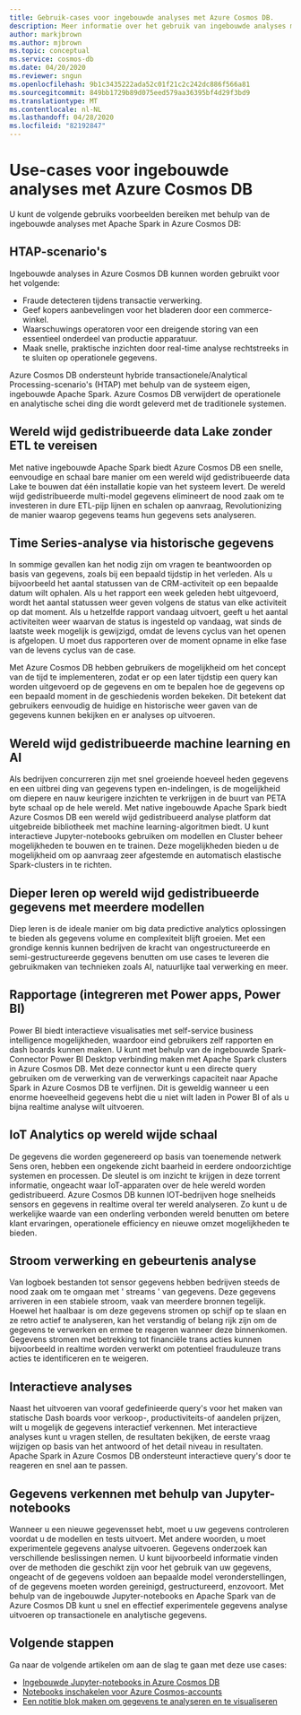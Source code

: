 ```yaml
---
title: Gebruik-cases voor ingebouwde analyses met Azure Cosmos DB.
description: Meer informatie over het gebruik van ingebouwde analyses met Azure Cosmos DB in verschillende use cases.
author: markjbrown
ms.author: mjbrown
ms.topic: conceptual
ms.service: cosmos-db
ms.date: 04/20/2020
ms.reviewer: sngun
ms.openlocfilehash: 9b1c3435222ada52c01f21c2c242dc886f566a81
ms.sourcegitcommit: 849bb1729b89d075eed579aa36395bf4d29f3bd9
ms.translationtype: MT
ms.contentlocale: nl-NL
ms.lasthandoff: 04/28/2020
ms.locfileid: "82192847"
---
```

# <a name="use-cases-for-built-in-analytics-with-azure-cosmos-db"></a>Use-cases voor ingebouwde analyses met Azure Cosmos DB

U kunt de volgende gebruiks voorbeelden bereiken met behulp van de ingebouwde analyses met Apache Spark in Azure Cosmos DB:

## <a name="htap-scenarios"></a>HTAP-scenario's

Ingebouwde analyses in Azure Cosmos DB kunnen worden gebruikt voor het volgende:

* Fraude detecteren tijdens transactie verwerking.
* Geef kopers aanbevelingen voor het bladeren door een commerce-winkel.
* Waarschuwings operatoren voor een dreigende storing van een essentieel onderdeel van productie apparatuur.
* Maak snelle, praktische inzichten door real-time analyse rechtstreeks in te sluiten op operationele gegevens.

Azure Cosmos DB ondersteunt hybride transactionele/Analytical Processing-scenario's (HTAP) met behulp van de systeem eigen, ingebouwde Apache Spark. Azure Cosmos DB verwijdert de operationele en analytische schei ding die wordt geleverd met de traditionele systemen.

## <a name="globally-distributed-data-lake-without-requiring-any-etl"></a>Wereld wijd gedistribueerde data Lake zonder ETL te vereisen

Met native ingebouwde Apache Spark biedt Azure Cosmos DB een snelle, eenvoudige en schaal bare manier om een wereld wijd gedistribueerde data Lake te bouwen dat één installatie kopie van het systeem levert. De wereld wijd gedistribueerde multi-model gegevens elimineert de nood zaak om te investeren in dure ETL-pijp lijnen en schalen op aanvraag, Revolutionizing de manier waarop gegevens teams hun gegevens sets analyseren.

## <a name="time-series-analytics-over-historic-data"></a>Time Series-analyse via historische gegevens

In sommige gevallen kan het nodig zijn om vragen te beantwoorden op basis van gegevens, zoals bij een bepaald tijdstip in het verleden. Als u bijvoorbeeld het aantal statussen van de CRM-activiteit op een bepaalde datum wilt ophalen. Als u het rapport een week geleden hebt uitgevoerd, wordt het aantal statussen weer geven volgens de status van elke activiteit op dat moment. Als u hetzelfde rapport vandaag uitvoert, geeft u het aantal activiteiten weer waarvan de status is ingesteld op vandaag, wat sinds de laatste week mogelijk is gewijzigd, omdat de levens cyclus van het openen is afgelopen. U moet dus rapporteren over de moment opname in elke fase van de levens cyclus van de case.

Met Azure Cosmos DB hebben gebruikers de mogelijkheid om het concept van de tijd te implementeren, zodat er op een later tijdstip een query kan worden uitgevoerd op de gegevens en om te bepalen hoe de gegevens op een bepaald moment in de geschiedenis worden bekeken. Dit betekent dat gebruikers eenvoudig de huidige en historische weer gaven van de gegevens kunnen bekijken en er analyses op uitvoeren.

## <a name="globally-distributed-machine-learning-and-ai"></a>Wereld wijd gedistribueerde machine learning en AI

Als bedrijven concurreren zijn met snel groeiende hoeveel heden gegevens en een uitbrei ding van gegevens typen en-indelingen, is de mogelijkheid om diepere en nauw keurigere inzichten te verkrijgen in de buurt van PETA byte schaal op de hele wereld. Met native ingebouwde Apache Spark biedt Azure Cosmos DB een wereld wijd gedistribueerd analyse platform dat uitgebreide bibliotheek met machine learning-algoritmen biedt. U kunt interactieve Jupyter-notebooks gebruiken om modellen en Cluster beheer mogelijkheden te bouwen en te trainen. Deze mogelijkheden bieden u de mogelijkheid om op aanvraag zeer afgestemde en automatisch elastische Spark-clusters in te richten.

## <a name="deep-learning-on-multi-model-globally-distributed-data"></a>Dieper leren op wereld wijd gedistribueerde gegevens met meerdere modellen

Diep leren is de ideale manier om big data predictive analytics oplossingen te bieden als gegevens volume en complexiteit blijft groeien. Met een grondige kennis kunnen bedrijven de kracht van ongestructureerde en semi-gestructureerde gegevens benutten om use cases te leveren die gebruikmaken van technieken zoals AI, natuurlijke taal verwerking en meer.

## <a name="reporting-integrating-with-power-apps-power-bi"></a>Rapportage (integreren met Power apps, Power BI)

Power BI biedt interactieve visualisaties met self-service business intelligence mogelijkheden, waardoor eind gebruikers zelf rapporten en dash boards kunnen maken. U kunt met behulp van de ingebouwde Spark-Connector Power BI Desktop verbinding maken met Apache Spark clusters in Azure Cosmos DB. Met deze connector kunt u een directe query gebruiken om de verwerking van de verwerkings capaciteit naar Apache Spark in Azure Cosmos DB te verfijnen. Dit is geweldig wanneer u een enorme hoeveelheid gegevens hebt die u niet wilt laden in Power BI of als u bijna realtime analyse wilt uitvoeren.

## <a name="iot-analytics-at-global-scale"></a>IoT Analytics op wereld wijde schaal

De gegevens die worden gegenereerd op basis van toenemende netwerk Sens oren, hebben een ongekende zicht baarheid in eerdere ondoorzichtige systemen en processen. De sleutel is om inzicht te krijgen in deze torrent informatie, ongeacht waar IoT-apparaten over de hele wereld worden gedistribueerd. Azure Cosmos DB kunnen IOT-bedrijven hoge snelheids sensors en gegevens in realtime overal ter wereld analyseren. Zo kunt u de werkelijke waarde van een onderling verbonden wereld benutten om betere klant ervaringen, operationele efficiency en nieuwe omzet mogelijkheden te bieden.

## <a name="stream-processing-and-event-analytics"></a>Stroom verwerking en gebeurtenis analyse 

Van logboek bestanden tot sensor gegevens hebben bedrijven steeds de nood zaak om te omgaan met ' streams ' van gegevens. Deze gegevens arriveren in een stabiele stroom, vaak van meerdere bronnen tegelijk. Hoewel het haalbaar is om deze gegevens stromen op schijf op te slaan en ze retro actief te analyseren, kan het verstandig of belang rijk zijn om de gegevens te verwerken en ermee te reageren wanneer deze binnenkomen. Gegevens stromen met betrekking tot financiële trans acties kunnen bijvoorbeeld in realtime worden verwerkt om potentieel frauduleuze trans acties te identificeren en te weigeren.

## <a name="interactive-analytics"></a>Interactieve analyses

Naast het uitvoeren van vooraf gedefinieerde query's voor het maken van statische Dash boards voor verkoop-, productiviteits-of aandelen prijzen, wilt u mogelijk de gegevens interactief verkennen. Met interactieve analyses kunt u vragen stellen, de resultaten bekijken, de eerste vraag wijzigen op basis van het antwoord of het detail niveau in resultaten. Apache Spark in Azure Cosmos DB ondersteunt interactieve query's door te reageren en snel aan te passen.

## <a name="data-exploration-using-jupyter-notebooks"></a>Gegevens verkennen met behulp van Jupyter-notebooks

Wanneer u een nieuwe gegevensset hebt, moet u uw gegevens controleren voordat u de modellen en tests uitvoert. Met andere woorden, u moet experimentele gegevens analyse uitvoeren. Gegevens onderzoek kan verschillende beslissingen nemen. U kunt bijvoorbeeld informatie vinden over de methoden die geschikt zijn voor het gebruik van uw gegevens, ongeacht of de gegevens voldoen aan bepaalde model veronderstellingen, of de gegevens moeten worden gereinigd, gestructureerd, enzovoort. Met behulp van de ingebouwde Jupyter-notebooks en Apache Spark van de Azure Cosmos DB kunt u snel en effectief experimentele gegevens analyse uitvoeren op transactionele en analytische gegevens.

## <a name="next-steps"></a>Volgende stappen

Ga naar de volgende artikelen om aan de slag te gaan met deze use cases:

* [Ingebouwde Jupyter-notebooks in Azure Cosmos DB](cosmosdb-jupyter-notebooks.md)
* [Notebooks inschakelen voor Azure Cosmos-accounts](enable-notebooks.md)
* [Een notitie blok maken om gegevens te analyseren en te visualiseren](create-notebook-visualize-data.md)
